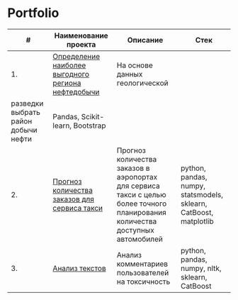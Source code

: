 # Portfolio

| #    | Наименование проекта                | Описание                                                     | Стек|
| ---- | ------------------------------------------------------------ | ------------------------------------------------------------ | ------------------------------------------------------------ |
| 1.   | [Определение наиболее выгодного региона нефтедобычи](https://github.com/aq2003/Portfolio/tree/main/) | На основе данных геологической
разведки выбрать район добычи нефти | Pandas, Scikit-learn, Bootstrap|
| 2.   | [Прогноз количества заказов для сервиса такси](https://github.com/aq2003/Portfolio/tree/main/Taxi%20Service) | Прогноз количества заказов в аэропортах <br/>для сервиса такси с целью более точного планирования количества доступных <br/>автомобилей | python, pandas, numpy, statsmodels, sklearn, CatBoost, matplotlib |
| 3.   | [Анализ текстов](https://github.com/aq2003/Portfolio/tree/main/Analyzing%20Texts) | Анализ комментариев пользователей на токсичность             | python, pandas, numpy, nltk, sklearn, CatBoost |
